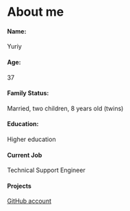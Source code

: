 # About me

#### **Name:**
Yuriy
#### **Age:**
37
#### **Family Status:**
Married,  two children, 8 years old (twins)
#### **Education:**
Higher education
#### **Current Job**
Technical Support Engineer
#### **Projects**
[GitHub account](https://github.com/Podsizercev)
